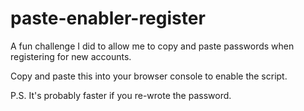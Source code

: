 # paste-enabler-register
A fun challenge I did to allow me to copy and paste passwords when registering for new accounts.

Copy and paste this into your browser console to enable the script.

P.S. It's probably faster if you re-wrote the password.
